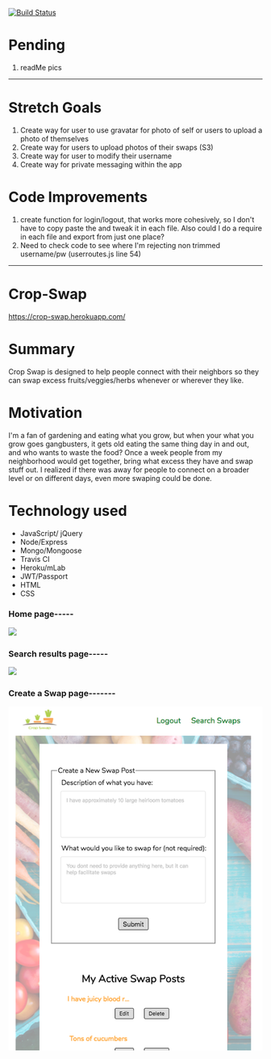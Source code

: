 [![Build Status](https://travis-ci.org/oneEyedBunny/Crop-Swap.svg?branch=master)](https://travis-ci.org/oneEyedBunny/Crop-Swap)

# Pending
1. readMe pics

-----------------------------------------------------------------

# Stretch Goals
1. Create way for user to use gravatar for photo of self or users to upload a
    photo of themselves
1. Create way for users to upload photos of their swaps (S3)
1. Create way for user to modify their username
1. Create way for private messaging within the app

# Code Improvements
1. create function for login/logout, that works more cohesively, so I don't have to copy paste the and tweak it in each file. Also could I do a require in each file and export from just one place?
1. Need to check code to see where I'm rejecting non trimmed username/pw (userroutes.js line 54)





-------------------------------
# Crop-Swap
https://crop-swap.herokuapp.com/

# Summary
Crop Swap is designed to help people connect with their neighbors so they can swap excess fruits/veggies/herbs whenever or wherever they like.

# Motivation
I'm a fan of gardening and eating what you grow, but when your what you grow goes gangbusters, it gets old
eating the same thing day in and out, and who wants to waste the food? Once a week people from my neighborhood would get together, bring what excess they have and swap stuff out. I realized if there was away for people to connect on a broader level or on different days, even more swaping could be done.

# Technology used
* JavaScript/ jQuery
* Node/Express
* Mongo/Mongoose
* Travis CI
* Heroku/mLab
* JWT/Passport
* HTML
* CSS

### Home page-----
![](README-images/home-page.png)

### Search results page-----
![](README-images/search-results.png)

### Create a Swap page-------
![](README-images/create-post.png)
